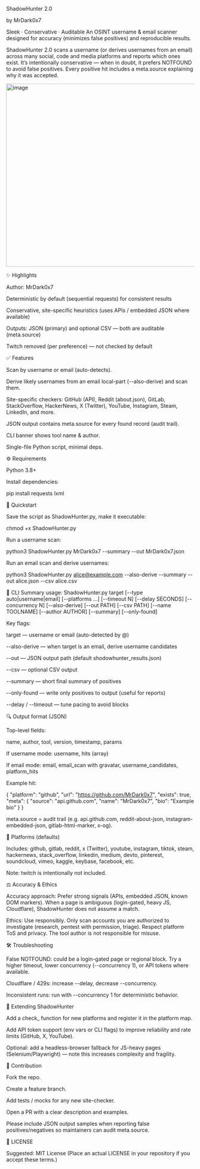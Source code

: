 ShadowHunter 2.0

by MrDark0x7

Sleek · Conservative · Auditable
An OSINT username & email scanner designed for accuracy (minimizes false positives) and reproducible results.

ShadowHunter 2.0 scans a username (or derives usernames from an email) across many social, code and media platforms and reports which ones exist. It’s intentionally conservative — when in doubt, it prefers NOTFOUND to avoid false positives. Every positive hit includes a meta.source explaining why it was accepted.

<img width="790" height="489" alt="image" src="https://github.com/user-attachments/assets/a49d5573-dfe7-4fa3-8894-5f0b9c50a680" />

✨ Highlights

Author: MrDark0x7

Deterministic by default (sequential requests) for consistent results

Conservative, site-specific heuristics (uses APIs / embedded JSON where available)

Outputs: JSON (primary) and optional CSV — both are auditable (meta.source)

Twitch removed (per preference) — not checked by default

✅ Features

Scan by username or email (auto-detects).

Derive likely usernames from an email local-part (--also-derive) and scan them.

Site-specific checkers: GitHub (API), Reddit (about.json), GitLab, StackOverflow, HackerNews, X (Twitter), YouTube, Instagram, Steam, LinkedIn, and more.

JSON output contains meta.source for every found record (audit trail).

CLI banner shows tool name & author.

Single-file Python script, minimal deps.

⚙️ Requirements

Python 3.8+

Install dependencies:

pip install requests lxml

🧭 Quickstart

Save the script as ShadowHunter.py, make it executable:

chmod +x ShadowHunter.py


Run a username scan:

python3 ShadowHunter.py MrDark0x7 --summary --out MrDark0x7.json


Run an email scan and derive usernames:

python3 ShadowHunter.py alice@example.com --also-derive --summary --out alice.json --csv alice.csv

🧾 CLI Summary
usage: ShadowHunter.py target [--type auto|username|email] [--platforms ...]
                             [--timeout N] [--delay SECONDS] [--concurrency N]
                             [--also-derive] [--out PATH] [--csv PATH]
                             [--name TOOLNAME] [--author AUTHOR]
                             [--summary] [--only-found]


Key flags:

target — username or email (auto-detected by @)

--also-derive — when target is an email, derive username candidates

--out — JSON output path (default shodowhunter_results.json)

--csv — optional CSV output

--summary — short final summary of positives

--only-found — write only positives to output (useful for reports)

--delay / --timeout — tune pacing to avoid blocks

🔍 Output format (JSON)

Top-level fields:

name, author, tool, version, timestamp, params

If username mode: username, hits (array)

If email mode: email, email_scan with gravatar, username_candidates, platform_hits

Example hit:

{
  "platform": "github",
  "url": "https://github.com/MrDark0x7",
  "exists": true,
  "meta": {
    "source": "api.github.com",
    "name": "MrDark0x7",
    "bio": "Example bio"
  }
}


meta.source = audit trail (e.g. api.github.com, reddit-about-json, instagram-embedded-json, gitlab-html-marker, x-og).

🧩 Platforms (defaults)

Includes: github, gitlab, reddit, x (Twitter), youtube, instagram, tiktok, steam, hackernews, stack_overflow, linkedin, medium, devto, pinterest, soundcloud, vimeo, kaggle, keybase, facebook, etc.

Note: twitch is intentionally not included.

⚖️ Accuracy & Ethics

Accuracy approach: Prefer strong signals (APIs, embedded JSON, known DOM markers). When a page is ambiguous (login-gated, heavy JS, Cloudflare), ShadowHunter does not assume a match.

Ethics: Use responsibly. Only scan accounts you are authorized to investigate (research, pentest with permission, triage). Respect platform ToS and privacy. The tool author is not responsible for misuse.

🛠️ Troubleshooting

False NOTFOUND: could be a login-gated page or regional block. Try a higher timeout, lower concurrency (--concurrency 1), or API tokens where available.

Cloudflare / 429s: increase --delay, decrease --concurrency.

Inconsistent runs: run with --concurrency 1 for deterministic behavior.

🔧 Extending ShadowHunter

Add a check_<platform> function for new platforms and register it in the platform map.

Add API token support (env vars or CLI flags) to improve reliability and rate limits (GitHub, X, YouTube).

Optional: add a headless-browser fallback for JS-heavy pages (Selenium/Playwright) — note this increases complexity and fragility.

🧪 Contribution

Fork the repo.

Create a feature branch.

Add tests / mocks for any new site-checker.

Open a PR with a clear description and examples.

Please include JSON output samples when reporting false positives/negatives so maintainers can audit meta.source.

📄 LICENSE

Suggested: MIT License
(Place an actual LICENSE in your repository if you accept these terms.)
